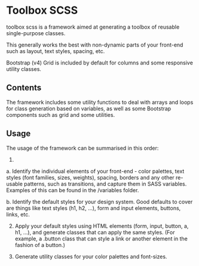# Toolbox SCSS

toolbox scss is a framework aimed at generating a toolbox of reusable 
single-purpose classes.

This generally works the best with non-dynamic parts of your front-end such as 
layout, text styles, spacing, etc.

Bootstrap (v4) Grid is included by default for columns and some responsive
utility classes.

## Contents

The framework includes some utility functions to deal with arrays and loops for
class generation based on variables, as well as some Bootstrap components such
as grid and some utilities.

## Usage

The usage of the framework can be summarised in this order:


1.
a. Identify the individual elements of your front-end - color palettes, text styles 
(font families, sizes, weights), spacing, borders and any other re-usable
patterns, such as transitions, and capture them in SASS variables. Examples of
this can be found in the /variables folder.

b. Identify the default styles for your design system. Good defaults to cover are
things like text styles (h1, h2, ...), form and input elements, buttons, links,
etc. 

2. Apply your default styles using HTML elements (form, input, button, a, h1, ...), 
and generate classes that can apply the same styles. (For example, a .button
class that can style a link or another element in the fashion of a button.) 

3. Generate utility classes for your color palettes and font-sizes.


